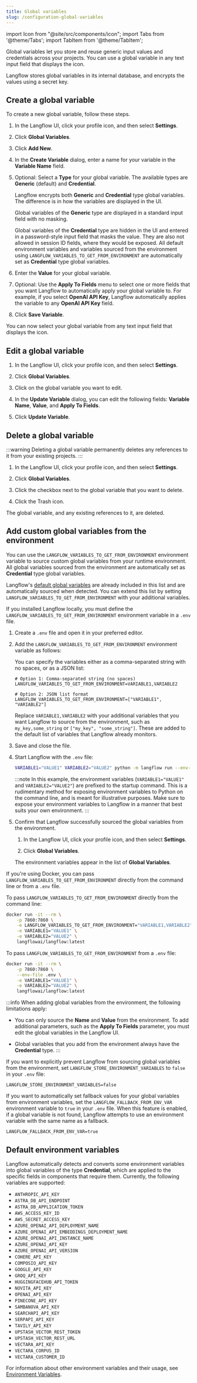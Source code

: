 ```yaml
---
title: Global variables
slug: /configuration-global-variables
---
```


import Icon from "@site/src/components/icon";
import Tabs from '@theme/Tabs';
import TabItem from '@theme/TabItem';

Global variables let you store and reuse generic input values and credentials across your projects.
You can use a global variable in any text input field that displays the <Icon name="Globe" aria-label="Globe" /> icon.

Langflow stores global variables in its internal database, and encrypts the values using a secret key.

## Create a global variable

To create a new global variable, follow these steps.

1. In the Langflow UI, click your profile icon, and then select **Settings**.

2. Click **Global Variables**.

3. Click **Add New**.

4. In the **Create Variable** dialog, enter a name for your variable in the **Variable Name** field.

5. Optional: Select a **Type** for your global variable. The available types are **Generic** (default) and **Credential**.

   Langflow encrypts both **Generic** and **Credential** type global variables. The difference is in how the variables are displayed in the UI.

   Global variables of the **Generic** type are displayed in a standard input field with no masking.

   Global variables of the **Credential** type are hidden in the UI and entered in a password-style input field that masks the value. They are also not allowed in session ID fields, where they would be exposed.
   All default environment variables and variables sourced from the environment using `LANGFLOW_VARIABLES_TO_GET_FROM_ENVIRONMENT` are automatically set as **Credential** type global variables.

6. Enter the **Value** for your global variable.

7. Optional: Use the **Apply To Fields** menu to select one or more fields that you want Langflow to automatically apply your global variable to. For example, if you select **OpenAI API Key**, Langflow automatically applies the variable to any **OpenAI API Key** field.

8. Click **Save Variable**.

You can now select your global variable from any text input field that displays the <Icon name="Globe" aria-label="Globe" /> icon.

## Edit a global variable

1. In the Langflow UI, click your profile icon, and then select **Settings**.

2. Click **Global Variables**.

3. Click on the global variable you want to edit.

4. In the **Update Variable** dialog, you can edit the following fields: **Variable Name**, **Value**, and **Apply To Fields**.

5. Click **Update Variable**.

## Delete a global variable

:::warning
Deleting a global variable permanently deletes any references to it from your existing projects.
:::

1. In the Langflow UI, click your profile icon, and then select **Settings**.

2. Click **Global Variables**.

3. Click the checkbox next to the global variable that you want to delete.

4. Click the Trash icon.

The global variable, and any existing references to it, are deleted.

## Add custom global variables from the environment

You can use the `LANGFLOW_VARIABLES_TO_GET_FROM_ENVIRONMENT` environment variable to source custom global variables from your runtime environment.
All global variables sourced from the environment are automatically set as **Credential** type global variables.

Langflow's [default global variables](#default-environment-variables) are already included in this list and are automatically sourced when detected.
You can extend this list by setting `LANGFLOW_VARIABLES_TO_GET_FROM_ENVIRONMENT` with your additional variables.

<Tabs>

<TabItem value="local" label="Local" default>

If you installed Langflow locally, you must define the `LANGFLOW_VARIABLES_TO_GET_FROM_ENVIRONMENT` environment variable in a `.env` file.

1. Create a `.env` file and open it in your preferred editor.

2. Add the `LANGFLOW_VARIABLES_TO_GET_FROM_ENVIRONMENT` environment variable as follows:

   You can specify the variables either as a comma-separated string with no spaces, or as a JSON list:

   ```text
   # Option 1: Comma-separated string (no spaces)
   LANGFLOW_VARIABLES_TO_GET_FROM_ENVIRONMENT=VARIABLE1,VARIABLE2

   # Option 2: JSON list format
   LANGFLOW_VARIABLES_TO_GET_FROM_ENVIRONMENT=["VARIABLE1", "VARIABLE2"]
   ```

   Replace `VARIABLE1,VARIABLE2` with your additional variables that you want Langflow to source from the environment, such as `my_key,some_string` or `["my_key", "some_string"]`.
   These are added to the default list of variables that Langflow already monitors.

3. Save and close the file.

4. Start Langflow with the `.env` file:

   ```bash
   VARIABLE1="VALUE1" VARIABLE2="VALUE2" python -m langflow run --env-file .env
   ```

   :::note
   In this example, the environment variables (`VARIABLE1="VALUE1"` and `VARIABLE2="VALUE2"`) are prefixed to the startup command.
   This is a rudimentary method for exposing environment variables to Python on the command line, and is meant for illustrative purposes.
   Make sure to expose your environment variables to Langflow in a manner that best suits your own environment.
   :::

5. Confirm that Langflow successfully sourced the global variables from the environment.

   1. In the Langflow UI, click your profile icon, and then select **Settings**.

   2. Click **Global Variables**.

   The environment variables appear in the list of **Global Variables**.

</TabItem>

<TabItem value="docker" label="Docker">

If you're using Docker, you can pass `LANGFLOW_VARIABLES_TO_GET_FROM_ENVIRONMENT` directly from the command line or from a `.env` file.

To pass `LANGFLOW_VARIABLES_TO_GET_FROM_ENVIRONMENT` directly from the command line:

```bash
docker run -it --rm \
    -p 7860:7860 \
    -e LANGFLOW_VARIABLES_TO_GET_FROM_ENVIRONMENT="VARIABLE1,VARIABLE2" \
    -e VARIABLE1="VALUE1" \
    -e VARIABLE2="VALUE2" \
    langflowai/langflow:latest
```

To pass `LANGFLOW_VARIABLES_TO_GET_FROM_ENVIRONMENT` from a `.env` file:

```bash
docker run -it --rm \
    -p 7860:7860 \
    --env-file .env \
    -e VARIABLE1="VALUE1" \
    -e VARIABLE2="VALUE2" \
    langflowai/langflow:latest
```

</TabItem>

</Tabs>

:::info
When adding global variables from the environment, the following limitations apply:

- You can only source the **Name** and **Value** from the environment.
  To add additional parameters, such as the **Apply To Fields** parameter, you must edit the global variables in the Langflow UI.

- Global variables that you add from the environment always have the **Credential** type.
:::


If you want to explicitly prevent Langflow from sourcing global variables from the environment, set `LANGFLOW_STORE_ENVIRONMENT_VARIABLES` to `false` in your `.env` file:

```text
LANGFLOW_STORE_ENVIRONMENT_VARIABLES=false
```

If you want to automatically set fallback values for your global variables from environment variables, set the `LANGFLOW_FALLBACK_FROM_ENV_VAR` environment variable to `true` in your `.env` file. When this feature is enabled, if a global variable is not found, Langflow attempts to use an environment variable with the same name as a fallback.

```text
LANGFLOW_FALLBACK_FROM_ENV_VAR=true
```

## Default environment variables

Langflow automatically detects and converts some environment variables into global variables of the type **Credential**, which are applied to the specific fields in components that require them. Currently, the following variables are supported:

- `ANTHROPIC_API_KEY`
- `ASTRA_DB_API_ENDPOINT`
- `ASTRA_DB_APPLICATION_TOKEN`
- `AWS_ACCESS_KEY_ID`
- `AWS_SECRET_ACCESS_KEY`
- `AZURE_OPENAI_API_DEPLOYMENT_NAME`
- `AZURE_OPENAI_API_EMBEDDINGS_DEPLOYMENT_NAME`
- `AZURE_OPENAI_API_INSTANCE_NAME`
- `AZURE_OPENAI_API_KEY`
- `AZURE_OPENAI_API_VERSION`
- `COHERE_API_KEY`
- `COMPOSIO_API_KEY`
- `GOOGLE_API_KEY`
- `GROQ_API_KEY`
- `HUGGINGFACEHUB_API_TOKEN`
- `NOVITA_API_KEY`
- `OPENAI_API_KEY`
- `PINECONE_API_KEY`
- `SAMBANOVA_API_KEY`
- `SEARCHAPI_API_KEY`
- `SERPAPI_API_KEY`
- `TAVILY_API_KEY`
- `UPSTASH_VECTOR_REST_TOKEN`
- `UPSTASH_VECTOR_REST_URL`
- `VECTARA_API_KEY`
- `VECTARA_CORPUS_ID`
- `VECTARA_CUSTOMER_ID`


For information about other environment variables and their usage, see [Environment Variables](/environment-variables).

